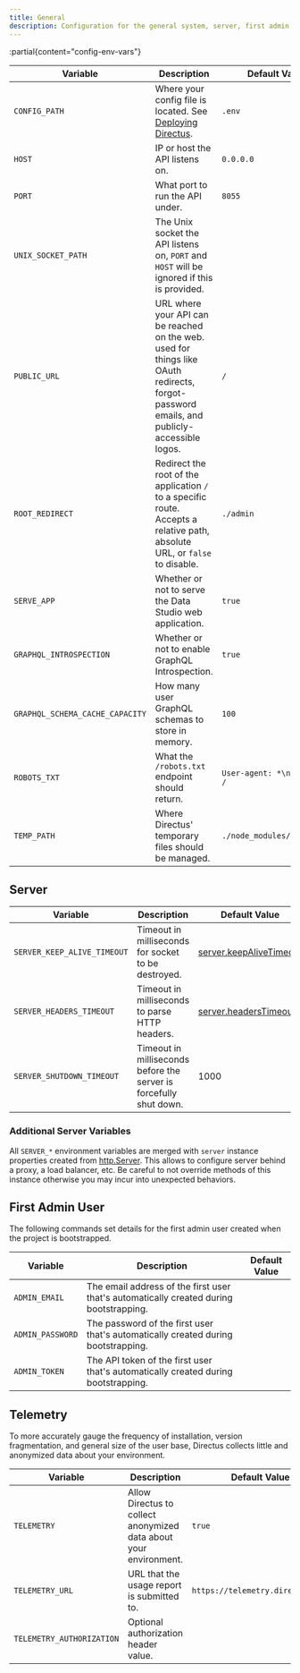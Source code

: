 ```yaml
---
title: General
description: Configuration for the general system, server, first admin user, and telemetry.
---
```



:partial{content="config-env-vars"}

| Variable                        | Description                                                                                                                                | Default Value                |
| ------------------------------- | ------------------------------------------------------------------------------------------------------------------------------------------ | ---------------------------- |
| `CONFIG_PATH`                   | Where your config file is located. See [Deploying Directus](/self-hosting/deploying).                                              | `.env`                       |
| `HOST`                          | IP or host the API listens on.                                                                                                             | `0.0.0.0`                    |
| `PORT`                          | What port to run the API under.                                                                                                            | `8055`                       |
| `UNIX_SOCKET_PATH`              | The Unix socket the API listens on, `PORT` and `HOST` will be ignored if this is provided.                                                 |                              |
| `PUBLIC_URL`                    | URL where your API can be reached on the web. used for things like OAuth redirects, forgot-password emails, and publicly-accessible logos. | `/`                          |
| `ROOT_REDIRECT`                 | Redirect the root of the application `/` to a specific route. Accepts a relative path, absolute URL, or `false` to disable.                | `./admin`                    |
| `SERVE_APP`                     | Whether or not to serve the Data Studio web application.                                                                                   | `true`                       |
| `GRAPHQL_INTROSPECTION`         | Whether or not to enable GraphQL Introspection.                                                                                            | `true`                       |
| `GRAPHQL_SCHEMA_CACHE_CAPACITY` | How many user GraphQL schemas to store in memory.                                                                                          | `100`                        |
| `ROBOTS_TXT`                    | What the `/robots.txt` endpoint should return.                                                                                             | `User-agent: *\nDisallow: /` |
| `TEMP_PATH`                     | Where Directus' temporary files should be managed.                                                                                         | `./node_modules/.directus`   |


## Server

| Variable                    | Description                                                        | Default Value                                                                                                |
| --------------------------- | ------------------------------------------------------------------ | ------------------------------------------------------------------------------------------------------------ |
| `SERVER_KEEP_ALIVE_TIMEOUT` | Timeout in milliseconds for socket to be destroyed.                | [server.keepAliveTimeout](https://github.com/nodejs/node/blob/master/doc/api/http.md#serverkeepalivetimeout) |
| `SERVER_HEADERS_TIMEOUT`    | Timeout in milliseconds to parse HTTP headers.                     | [server.headersTimeout](https://github.com/nodejs/node/blob/master/doc/api/http.md#serverheaderstimeout)     |
| `SERVER_SHUTDOWN_TIMEOUT`   | Timeout in milliseconds before the server is forcefully shut down. | 1000                                                                                                         |

### Additional Server Variables
All `SERVER_*` environment variables are merged with `server` instance properties created from [http.Server](https://github.com/nodejs/node/blob/master/doc/api/http.md#class-httpserver). This allows to configure server behind a proxy, a load balancer, etc. Be careful to not override methods of this instance otherwise you may incur into unexpected behaviors.

## First Admin User

The following commands set details for the first admin user created when the project is bootstrapped.

| Variable         | Description                                                                            | Default Value |
| ---------------- | -------------------------------------------------------------------------------------- | ------------- |
| `ADMIN_EMAIL`    | The email address of the first user that's automatically created during bootstrapping. |               |
| `ADMIN_PASSWORD` | The password of the first user that's automatically created during bootstrapping.      |               |
| `ADMIN_TOKEN`    | The API token of the first user that's automatically created during bootstrapping.     |               |

## Telemetry

To more accurately gauge the frequency of installation, version fragmentation, and general size of the user base, Directus collects little and anonymized data about your environment.

| Variable                  | Description                                                       | Default Value                    |
| ------------------------- | ----------------------------------------------------------------- | -------------------------------- |
| `TELEMETRY`               | Allow Directus to collect anonymized data about your environment. | `true`                           |
| `TELEMETRY_URL`           | URL that the usage report is submitted to.                        | `https://telemetry.directus.io/` |
| `TELEMETRY_AUTHORIZATION` | Optional authorization header value.                              |                                  |

